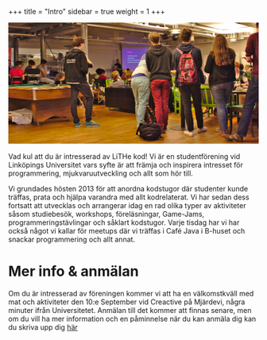+++
title = "Intro"
sidebar = true
weight = 1
+++

![Event banner](/assets/spotify2016-2.jpg)


Vad kul att du är intresserad av LiTHe kod! Vi är en studentförening vid
Linköpings Universitet vars syfte är att främja och inspirera intresset för
programmering, mjukvaruutveckling och allt som hör till. 

Vi grundades hösten 2013 för att anordna kodstugor där studenter kunde träffas,
prata och hjälpa varandra med allt kodrelaterat. Vi har sedan dess fortsatt att
utvecklas och arrangerar idag en rad olika typer av aktiviteter såsom
studiebesök, workshops, föreläsningar, Game-Jams, programmeringstävlingar och
såklart kodstugor. Varje tisdag har vi har också något vi kallar för meetups där vi träffas
i Café Java i B-huset och snackar programmering och allt annat.

# Mer info & anmälan

Om du är intresserad av föreningen kommer vi att ha en välkomstkväll med mat
och aktiviteter den 10:e September vid Creactive på Mjärdevi, några minuter
ifrån Universitetet. Anmälan till det kommer att finnas senare, men om du vill
ha mer information och en påminnelse när du kan anmäla dig kan du skriva upp
dig [här](https://goo.gl/forms/hL0hAIM8pfLHd2UA3)


